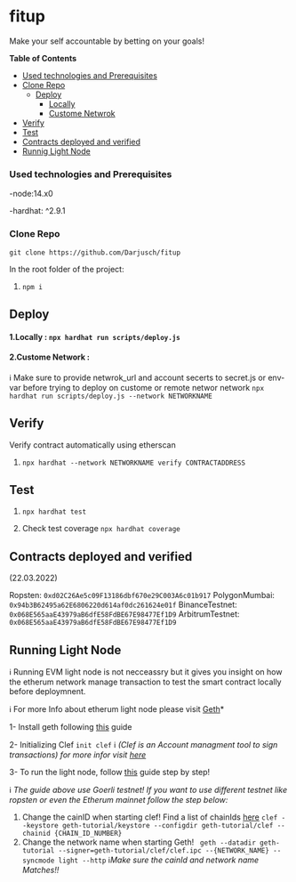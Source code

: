 # fitup
Make your self accountable by betting on your goals!


**Table of Contents**
- [Used technologies and Prerequisites](#used-technologies-and-prerequisites)
- [Clone Repo](#clone-repo)
  - [Deploy](#deploy)
    - [Locally](#1.locally)
    - [Custome Netwrok](#2.custome-network)
- [Verify](#verify)
- [Test](#test) 
- [Contracts deployed and verified](#contracts-deployed-and-verified)
- [Runnig Light Node](#running-light-node)

    



### Used technologies and Prerequisites

-node:14.x0


-hardhat: ^2.9.1


### Clone Repo

``` git clone https://github.com/Darjusch/fitup ```

In the root folder of the project:

1. ``` npm i ```

## Deploy


#### 1.Locally : ``` npx hardhat run scripts/deploy.js ```

#### 2.Custome Network :
:information_source: Make sure to provide netwrok_url and account secerts to secret.js or env-var before trying to deploy on custome or remote networ network
 ``` npx hardhat run scripts/deploy.js --network NETWORKNAME ```

## Verify

Verify contract automatically using etherscan

1. ``` npx hardhat --network NETWORKNAME verify CONTRACTADDRESS ```

## Test

1. ``` npx hardhat test ```

2. Check test coverage ``` npx hardhat coverage ```

## Contracts deployed and verified

(22.03.2022)

Ropsten: ``` 0xd02C26Ae5c09F13186dbf670e29C003A6c01b917 ```
PolygonMumbai: ``` 0x94b3B62495a62E6806220d614af0dc261624e01f ```
BinanceTestnet: ``` 0x068E565aaE43979aB6dfE58FdBE67E98477Ef1D9 ```
ArbitrumTestnet: ``` 0x068E565aaE43979aB6dfE58FdBE67E98477Ef1D9 ```



## Running Light Node
:information_source: Running EVM light node is not necceassry but it gives you insight on how the etherum network manage transaction to test the smart contract locally before deploymnent.

:information_source: For more Info about etherum light node please visit [Geth](https://geth.ethereum.org/)*

1- Install geth following [this](https://geth.ethereum.org/docs/install-and-build/installing-geth) guide

2- Initializing Clef    ``` init clef ```
:information_source: *(Clef is an Account managment tool to sign transactions) for more infor visit [here](https://geth.ethereum.org/docs/clef/tutorial)*

3- To run the light node, follow [this](https://geth.ethereum.org/docs/getting-started) guide step by step!

:information_source: *The guide above use Goerli testnet! If you want to use different testnet like ropsten or even the Etherum mainnet follow the step below:*

  1. Change the cainID when starting clef! Find a list of chainIds [here](https://besu.hyperledger.org/en/stable/Concepts/NetworkID-And-ChainID/)
  ```clef --keystore geth-tutorial/keystore --configdir geth-tutorial/clef --chainid {CHAIN_ID_NUMBER}```
  2. Change the network name when starting Geth!
    ``` geth --datadir geth-tutorial --signer=geth-tutorial/clef/clef.ipc --{NETWORK_NAME} --syncmode light --http```
 :information_source:*Make sure the cainId and network name Matches!!*

